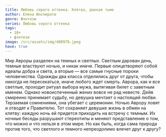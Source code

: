 ```yaml
---
title: Любовь серого оттенка. Клятва, данная тьме
author: Елена Инспирати
genre: Фэнтези
series: Любовь серого оттенка
tags:
  - 18+
  - фэнтези
image: /src/assets/img/400978.jpeg
have: true
---
```

Мир Авроры разделен на темных и светлых. Светлым дарован день, темные властвуют ночью, и никак иначе. Первые олицетворяют собой идеалы добра и света, а вторые — все самые гнусные пороки человечества. Однажды два класса отделились друг от друга, чтобы никогда не пересекаться, иначе любого ждет смерть. Аврора, как и все светлые, проходит ритуал выбора мужа, вытягивая билет с заветным именем. Однако новоиспеченный жених вовсе не рад невесте. Дейв смиренно принимает судьбу, но девушка мечтает о настоящей любви. Терзаемая сомнениями, она убегает с церемонии. Ночью Аврору ловят и отводят к Правителю. Тот сохраняет девушке жизнь в обмен на клятву: каждую ночь ей придется приходить на встречу с темным. Их ночные беседы разрушают стереотипы и меняют представление о том, что можно и что нельзя в этом мире. Но как быть, когда сама природа против того, что светлого и темного непреодолимо влечет друг к другу?
